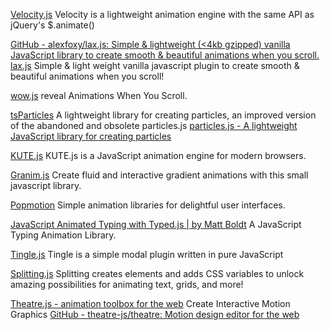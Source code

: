 
[Velocity.js](http://velocityjs.org/)
Velocity is a lightweight animation engine with the same API as jQuery's $.animate()

[GitHub - alexfoxy/lax.js: Simple & lightweight (<4kb gzipped) vanilla JavaScript library to create smooth & beautiful animations when you scroll.](https://github.com/alexfoxy/lax.js)
[lax.js](https://github.com/alexfoxy/laxxx)
Simple & light weight vanilla javascript plugin to create smooth & beautiful animations when you scroll!

[wow.js](https://wowjs.uk/)
reveal Animations When You Scroll.

[tsParticles](https://particles.js.org/)
A lightweight library for creating particles, an improved version of the abandoned and obsolete particles.js
[particles.js - A lightweight JavaScript library for creating particles](https://vincentgarreau.com/particles.js)

[KUTE.js](https://thednp.github.io/kute.js/)
KUTE.js is a JavaScript animation engine for modern browsers.

[Granim.js](https://sarcadass.github.io/granim.js/index.html)
Create fluid and interactive gradient animations with this small javascript library.

[Popmotion](https://popmotion.io/)
Simple animation libraries for delightful user interfaces.

[JavaScript Animated Typing with Typed.js | by Matt Boldt](https://mattboldt.com/demos/typed-js)
A JavaScript Typing Animation Library.

[Tingle.js](https://tingle.robinparisi.com/)
Tingle is a simple modal plugin written in pure JavaScript

[Splitting.js](https://splitting.js.org/)
Splitting creates elements and adds CSS variables to unlock amazing possibilities for animating text, grids, and more!

[Theatre.js - animation toolbox for the web](https://www.theatrejs.com/)
Create Interactive Motion Graphics
[GitHub - theatre-js/theatre: Motion design editor for the web](https://github.com/theatre-js/theatre)
